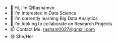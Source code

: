 - 👋 Hi, I’m @Rashamvir
- 👀 I’m interested in Data Science
- 🌱 I’m currently learning Big Data Analytics
- 💞️ I’m looking to collaborate on Research Projects
- 📫 Contact Me: rasham0027@gmail.com
- 😄 She/Her

<!---
Rashamvir/Rashamvir is a ✨ special ✨ repository because its `README.md` (this file) appears on your GitHub profile.
You can click the Preview link to take a look at your changes.
--->
